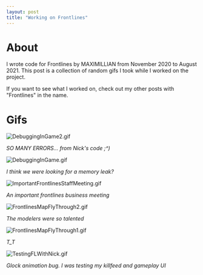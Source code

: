 ```yaml
---
layout: post
title: "Working on Frontlines"
---
```


# About

I wrote code for Frontlines by MAXIMILLIAN from November 2020 to August 2021. This post is a collection of random gifs I took while I worked on the project. 

If you want to see what I worked on, check out my other posts with "Frontlines" in the name.

# Gifs

![DebuggingInGame2.gif](https://drive.google.com/uc?id=1Uwi49aM_IrGPhlWMSSHBhgtfBqDG2hrY&export=download)

*SO MANY ERRORS... from Nick's code ;^)*

![DebuggingInGame.gif](https://drive.google.com/uc?id=1WqbgJHBP4EbA6oejqd1jY28qig17LzQL&export=download)

*I think we were looking for a memory leak?*

![ImportantFrontlinesStaffMeeting.gif](https://drive.google.com/uc?id=1UBupfQOGBcmCHqaQlul6BIvHKZVGX03r&export=download)

*An important frontlines business meeting*

![FrontlinesMapFlyThrough2.gif](https://drive.google.com/uc?id=1NFNc2QexucchI95rtsBc1z0EB5UwVXFj&export=download)

*The modelers were so talented*

![FrontlinesMapFlyThrough1.gif](https://drive.google.com/uc?id=12jgy3CQp8wM2IVsBEV3tDZ9uIga28Pkb&export=download)

*T_T*

![TestingFLWithNick.gif](https://drive.google.com/uc?id=1d13oyN09LV7tEQDLpblZAJBc8NecotM1&export=download)

*Glock animation bug. I was testing my killfeed and gameplay UI*
